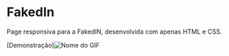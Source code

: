 # FakedIn
Page responsiva para a FakedIN, desenvolvida com apenas HTML e CSS.

[Demonstração]![Nome do GIF](FakedIn/blob/main/github-gif/FakedIn-rapido.gif)


